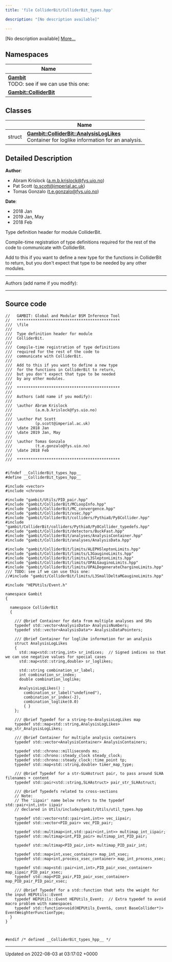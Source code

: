 ```yaml
---
title: 'file ColliderBit/ColliderBit_types.hpp'

description: "[No description available]"

---
```







[No description available] [More...](#detailed-description)

## Namespaces

| Name           |
| -------------- |
| **[Gambit](/documentation/code/main/namespaces/namespacegambit/)** <br>TODO: see if we can use this one:  |
| **[Gambit::ColliderBit](/documentation/code/main/namespaces/namespacegambit_1_1colliderbit/)**  |

## Classes

|                | Name           |
| -------------- | -------------- |
| struct | **[Gambit::ColliderBit::AnalysisLogLikes](/documentation/code/main/classes/structgambit_1_1colliderbit_1_1analysisloglikes/)** <br>Container for loglike information for an analysis.  |

## Detailed Description


**Author**: 

  * Abram Krislock ([a.m.b.krislock@fys.uio.no](mailto:a.m.b.krislock@fys.uio.no))
  * Pat Scott ([p.scott@imperial.ac.uk](mailto:p.scott@imperial.ac.uk)) 
  * Tomas Gonzalo ([t.e.gonzalo@fys.uio.no](mailto:t.e.gonzalo@fys.uio.no)) 


**Date**: 

  * 2018 Jan 
  * 2019 Jan, May
  * 2018 Feb


Type definition header for module ColliderBit.

Compile-time registration of type definitions required for the rest of the code to communicate with ColliderBit.

Add to this if you want to define a new type for the functions in ColliderBit to return, but you don't expect that type to be needed by any other modules.



------------------

Authors (add name if you modify):



------------------




## Source code

```
//   GAMBIT: Global and Modular BSM Inference Tool
//   *********************************************
///  \file
///
///  Type definition header for module
///  ColliderBit.
///
///  Compile-time registration of type definitions
///  required for the rest of the code to
///  communicate with ColliderBit.
///
///  Add to this if you want to define a new type
///  for the functions in ColliderBit to return,
///  but you don't expect that type to be needed
///  by any other modules.
///
///  *********************************************
///
///  Authors (add name if you modify):
///
///  \author Abram Krislock
///          (a.m.b.krislock@fys.uio.no)
///
///  \author Pat Scott
///          (p.scott@imperial.ac.uk)
///  \date 2018 Jan
///  \date 2019 Jan, May
///
///  \author Tomas Gonzalo
///          (t.e.gonzalo@fys.uio.no)
///  \date 2018 Feb
///
///  *********************************************


#ifndef __ColliderBit_types_hpp__
#define __ColliderBit_types_hpp__

#include <vector>
#include <chrono>

#include "gambit/Utils/PID_pair.hpp"
#include "gambit/ColliderBit/MCLoopInfo.hpp"
#include "gambit/ColliderBit/MC_convergence.hpp"
#include "gambit/ColliderBit/xsec.hpp"
#include "gambit/ColliderBit/colliders/Pythia8/Py8Collider.hpp"
#include "gambit/ColliderBit/colliders/Pythia8/Py8Collider_typedefs.hpp"
#include "gambit/ColliderBit/detectors/BuckFast.hpp"
#include "gambit/ColliderBit/analyses/AnalysisContainer.hpp"
#include "gambit/ColliderBit/analyses/AnalysisData.hpp"

#include "gambit/ColliderBit/limits/ALEPHSleptonLimits.hpp"
#include "gambit/ColliderBit/limits/L3GauginoLimits.hpp"
#include "gambit/ColliderBit/limits/L3SleptonLimits.hpp"
#include "gambit/ColliderBit/limits/OPALGauginoLimits.hpp"
#include "gambit/ColliderBit/limits/OPALDegenerateCharginoLimits.hpp"
/// TODO: see if we can use this one:
//#include "gambit/ColliderBit/limits/L3SmallDeltaMGauginoLimits.hpp"

#include "HEPUtils/Event.h"

namespace Gambit
{

  namespace ColliderBit
  {

    /// @brief Container for data from multiple analyses and SRs
    typedef std::vector<AnalysisData> AnalysisNumbers;
    typedef std::vector<AnalysisData*> AnalysisDataPointers;

    /// @brief Container for loglike information for an analysis
    struct AnalysisLogLikes
    {
      std::map<std::string,int> sr_indices;  // Signed indices so that we can use negative values for special cases
      std::map<std::string,double> sr_loglikes;

      std::string combination_sr_label;
      int combination_sr_index;
      double combination_loglike;

      AnalysisLogLikes() :
        combination_sr_label("undefined"),
        combination_sr_index(-2),
        combination_loglike(0.0)
        { }
    };

    /// @brief Typedef for a string-to-AnalysisLogLikes map
    typedef std::map<std::string,AnalysisLogLikes> map_str_AnalysisLogLikes;

    /// @brief Container for multiple analysis containers
    typedef std::vector<AnalysisContainer> AnalysisContainers;

    typedef std::chrono::milliseconds ms;
    typedef std::chrono::steady_clock steady_clock;
    typedef std::chrono::steady_clock::time_point tp;
    typedef std::map<std::string,double> timer_map_type;

    /// @brief Typedef for a str-SLHAstruct pair, to pass around SLHA filenames + content
    typedef std::pair<std::string,SLHAstruct> pair_str_SLHAstruct;

    /// @brief Typedefs related to cross-sections 
    // Note: 
    // The 'iipair' name below refers to the typedef std::pair<int,int> iipair 
    // declared in Utils/include/gambit/Utils/util_types.hpp

    typedef std::vector<std::pair<int,int>> vec_iipair;
    typedef std::vector<PID_pair> vec_PID_pair;

    typedef std::multimap<int,std::pair<int,int>> multimap_int_iipair;
    typedef std::multimap<int,PID_pair> multimap_int_PID_pair;

    typedef std::multimap<PID_pair,int> multimap_PID_pair_int;

    typedef std::map<int,xsec_container> map_int_xsec;
    typedef std::map<int,process_xsec_container> map_int_process_xsec;

    typedef std::map<std::pair<int,int>,PID_pair_xsec_container> map_iipair_PID_pair_xsec;
    typedef std::map<PID_pair,PID_pair_xsec_container> map_PID_pair_PID_pair_xsec;

    /// @brief Typedef for a std::function that sets the weight for the input HEPUtils::Event
    typedef HEPUtils::Event HEPUtils_Event;  // Extra typedef to avoid macro problem with namespaces
    typedef std::function<void(HEPUtils_Event&, const BaseCollider*)> EventWeighterFunctionType;
  }
}



#endif /* defined __ColliderBit_types_hpp__ */
```


-------------------------------

Updated on 2022-08-03 at 03:17:02 +0000
